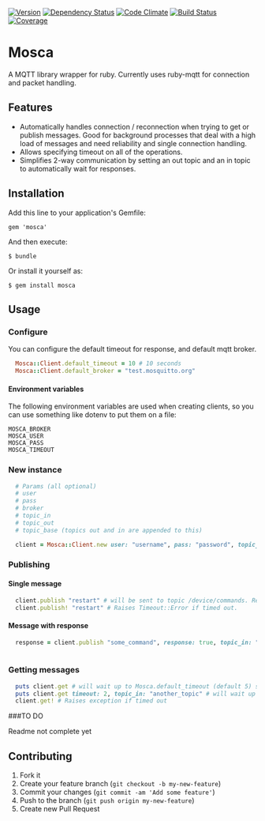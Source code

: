 [![Version     ](https://img.shields.io/gem/v/mosca.svg)](https://rubygems.org/gems/mosca) [![Dependency Status](https://gemnasium.com/ionia-corporation/mosca.svg)](https://gemnasium.com/ionia-corporation/mosca) [![Code Climate](https://codeclimate.com/github/ionia-corporation/mosca.png)](https://codeclimate.com/github/ionia-corporation/mosca) [![Build Status](https://img.shields.io/travis/ionia-corporation/mosca/master.svg)](https://travis-ci.org/ionia-corporation/mosca) [![Coverage    ](https://img.shields.io/codeclimate/coverage/github/ionia-corporation/mosca.svg)](https://codeclimate.com/github/ionia-corporation/mosca)


# Mosca

A MQTT library wrapper for ruby. Currently uses ruby-mqtt for connection and packet handling.

## Features

- Automatically handles connection / reconnection when trying to get or publish messages. Good for background processes that deal with a high load of messages and need reliability and single connection handling.
- Allows specifying timeout on all of the operations.
- Simplifies 2-way communication by setting an out topic and an in topic to automatically wait for responses.

## Installation

Add this line to your application's Gemfile:

    gem 'mosca'

And then execute:

    $ bundle

Or install it yourself as:

    $ gem install mosca

## Usage

### Configure

You can configure the default timeout for response, and default mqtt broker.

```ruby
  Mosca::Client.default_timeout = 10 # 10 seconds
  Mosca::Client.default_broker = "test.mosquitto.org"
```

#### Environment variables

The following environment variables are used when creating clients, so you can use something like dotenv to put them on a file:

    MOSCA_BROKER
    MOSCA_USER
    MOSCA_PASS
    MOSCA_TIMEOUT

### New instance

```ruby
  # Params (all optional)
  # user
  # pass
  # broker
  # topic_in
  # topic_out
  # topic_base (topics out and in are appended to this)

  client = Mosca::Client.new user: "username", pass: "password", topic_in: "readings", topic_out: "commands", topic_base: "/device/"
```

### Publishing

#### Single message

```ruby
  client.publish "restart" # will be sent to topic /device/commands. Returns nil if timed out.
  client.publish! "restart" # Raises Timeout::Error if timed out.
```

#### Message with response

```ruby
  response = client.publish "some_command", response: true, topic_in: "responses" # will publish and wait for a response on the /device/responses topic
  
```

### Getting messages

```ruby
  puts client.get # will wait up to Mosca.default_timeout (default 5) seconds. will return nil if no response comes.
  puts client.get timeout: 2, topic_in: "another_topic" # will wait up to 2 seconds for a response on the another_topic topic.
  client.get! # Raises exception if timed out
```

###TO DO

Readme not complete yet

## Contributing

1. Fork it
2. Create your feature branch (`git checkout -b my-new-feature`)
3. Commit your changes (`git commit -am 'Add some feature'`)
4. Push to the branch (`git push origin my-new-feature`)
5. Create new Pull Request
